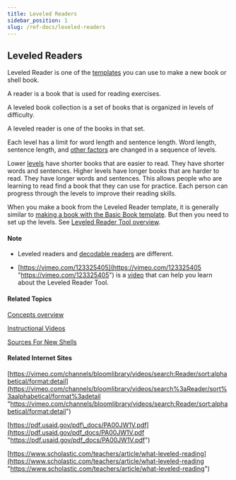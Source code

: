 ```yaml
---
title: Leveled Readers
sidebar_position: 1
slug: /ref-docs/leveled-readers
---
```


## Leveled Readers

Leveled Reader is one of the [templates](Template.md) you can use to make a new book or shell book.

A reader is a book that is used for reading exercises.

A leveled book collection is a set of books that is organized in levels of difficulty.

A leveled reader is one of the books in that set.

Each level has a limit for word length and sentence length. Word length, sentence length, and [other factors](Level.md) are changed in a sequence of levels.

Lower [levels](Level.md) have shorter books that are easier to read. They have shorter words and sentences. Higher levels have longer books that are harder to read. They have longer words and sentences. This allows people who are learning to read find a book that they can use for practice. Each person can progress through the levels to improve their reading skills.

When you make a book from the Leveled Reader template, it is generally similar to [making a book with the Basic Book template](../Tasks/Collections_tab_tasks/Make_a_book_from_Basic_Book.md). But then you need to set up the levels. See [Leveled Reader Tool overview](../Tasks/Edit_tasks/Leveled_Reader_Tool/Leveled_Reader_Tool_overview.md).

#### Note

-   Leveled readers and [decodable readers](Decodable_Readers.md) are different.
    
-   [https://vimeo.com/123325405](https://vimeo.com/123325405 "https://vimeo.com/123325405") is a [video](../FAQ/Instructional_Videos.md) that can help you learn about the Leveled Reader Tool.
    

#### Related Topics

[Concepts overview](Concepts_overview.md)

[Instructional Videos](../FAQ/Instructional_Videos.md)

[Sources For New Shells](Sources_For_New_Shells.md)

#### Related Internet Sites

[https://vimeo.com/channels/bloomlibrary/videos/search:Reader/sort:alphabetical/format:detail](https://vimeo.com/channels/bloomlibrary/videos/search%3aReader/sort%3aalphabetical/format%3adetail "https://vimeo.com/channels/bloomlibrary/videos/search:Reader/sort:alphabetical/format:detail")

[https://pdf.usaid.gov/pdf\_docs/PA00JW1V.pdf](https://pdf.usaid.gov/pdf_docs/PA00JW1V.pdf "https://pdf.usaid.gov/pdf_docs/PA00JW1V.pdf")

[https://www.scholastic.com/teachers/article/what-leveled-reading](https://www.scholastic.com/teachers/article/what-leveled-reading "https://www.scholastic.com/teachers/article/what-leveled-reading")